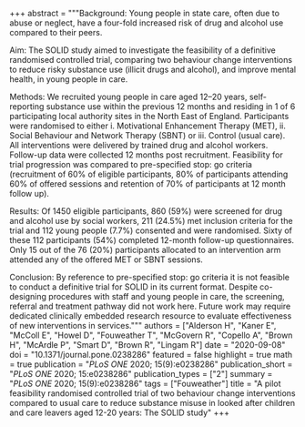 +++
abstract = """Background: Young people in state care, often due to abuse or neglect, have a four-fold increased risk of drug and alcohol use compared to their peers.

Aim: The SOLID study aimed to investigate the feasibility of a definitive randomised controlled trial, comparing two behaviour change interventions to reduce risky substance use (illicit drugs and alcohol), and improve mental health, in young people in care.

Methods: We recruited young people in care aged 12–20 years, self-reporting substance use within the previous 12 months and residing in 1 of 6 participating local authority sites in the North East of England. Participants were randomised to either i. Motivational Enhancement Therapy (MET), ii. Social Behaviour and Network Therapy (SBNT) or iii. Control (usual care). All interventions were delivered by trained drug and alcohol workers. Follow-up data were collected 12 months post recruitment. Feasibility for trial progression was compared to pre-specified stop: go criteria (recruitment of 60% of eligible participants, 80% of participants attending 60% of offered sessions and retention of 70% of participants at 12 month follow up).

Results: Of 1450 eligible participants, 860 (59%) were screened for drug and alcohol use by social workers, 211 (24.5%) met inclusion criteria for the trial and 112 young people (7.7%) consented and were randomised. Sixty of these 112 participants (54%) completed 12-month follow-up questionnaires. Only 15 out of the 76 (20%) participants allocated to an intervention arm attended any of the offered MET or SBNT sessions.

Conclusion: By reference to pre-specified stop: go criteria it is not feasible to conduct a definitive trial for SOLID in its current format. Despite co-designing procedures with staff and young people in care, the screening, referral and treatment pathway did not work here. Future work may require dedicated clinically embedded research resource to evaluate effectiveness of new interventions in services."""
authors = ["Alderson H", "Kaner E", "McColl E", "Howel D", "Fouweather T", "McGovern R", "Copello A", "Brown H", "McArdle P", "Smart D", "Brown R", "Lingam R"]
date = "2020-09-08"
doi = "10.1371/journal.pone.0238286"
featured = false
highlight = true
math = true
publication = "*PLoS ONE* 2020; 15(9):e0238286"
publication_short = "*PLoS ONE* 2020; 15:e0238286"
publication_types = ["2"]
summary = "*PLoS ONE* 2020; 15(9):e0238286"
tags = ["Fouweather"]
title = "A pilot feasibility randomised controlled trial of two behaviour change interventions compared to usual care to reduce substance misuse in looked after children and care leavers aged 12-20 years: The SOLID study"
+++
